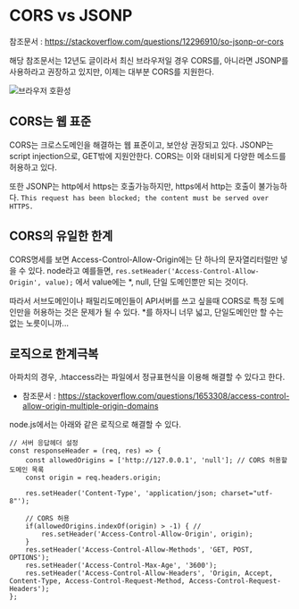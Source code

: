 # CORS vs JSONP
참조문서 : https://stackoverflow.com/questions/12296910/so-jsonp-or-cors

해당 참조문서는 12년도 글이라서 최신 브라우저일 경우 CORS를, 아니라면 JSONP를 사용하라고 권장하고 있지만, 이제는 대부분 CORS를 지원한다.

![브라우저 호환성](http://img1.daumcdn.net/thumb/R1920x0/?fname=http%3A%2F%2Fcfile24.uf.tistory.com%2Fimage%2F23054933597857283324D5)

## CORS는 웹 표준
CORS는 크로스도메인을 해결하는 웹 표준이고, 보안상 권장되고 있다. JSONP는 script injection으로, GET밖에 지원안한다. CORS는 이와 대비되게 다양한 메소드를 허용하고 있다.

또한 JSONP는 http에서 https는 호출가능하지만, https에서 http는 호출이 불가능하다.
`This request has been blocked; the content must be served over HTTPS.`

## CORS의 유일한 한계
CORS명세를 보면 Access-Control-Allow-Origin에는 단 하나의 문자열리터럴만 넣을 수 있다. node라고 예를들면, `res.setHeader('Access-Control-Allow-Origin', value);` 에서 value에는 *, null, 단일 도메인뿐만 되는 것이다.

따라서 서브도메인이나 패밀리도메인들이 API서버를 쓰고 싶을때 CORS로 특정 도메인만을 허용하는 것은 문제가 될 수 있다. *를 하자니 너무 넓고, 단일도메인만 할 수는 없는 노릇이니까... 

## 로직으로 한계극복
아파치의 경우, .htaccess라는 파일에서 정규표현식을 이용해 해결할 수 있다고 한다.

* 참조문서 : https://stackoverflow.com/questions/1653308/access-control-allow-origin-multiple-origin-domains

node.js에서는 아래와 같은 로직으로 해결할 수 있다.

	// 서버 응답헤더 설정
	const responseHeader = (req, res) => {
		const allowedOrigins = ['http://127.0.0.1', 'null']; // CORS 허용할 도메인 목록
		const origin = req.headers.origin;
	
		res.setHeader('Content-Type', 'application/json; charset="utf-8"');
		
		// CORS 허용
		if(allowedOrigins.indexOf(origin) > -1) { // 
			res.setHeader('Access-Control-Allow-Origin', origin);
		}
		res.setHeader('Access-Control-Allow-Methods', 'GET, POST, OPTIONS');
		res.setHeader('Access-Control-Max-Age', '3600');
		res.setHeader('Access-Control-Allow-Headers', 'Origin, Accept, Content-Type, Access-Control-Request-Method, Access-Control-Request-Headers');
	};